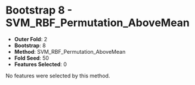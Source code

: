 # Bootstrap 8 - SVM_RBF_Permutation_AboveMean

- **Outer Fold**: 2
- **Bootstrap**: 8
- **Method**: SVM_RBF_Permutation_AboveMean
- **Fold Seed**: 50
- **Features Selected**: 0

No features were selected by this method.
